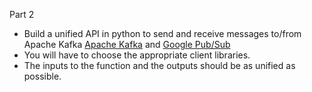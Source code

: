 
Part 2
- Build a unified API in python to send and receive messages to/from Apache Kafka [Apache Kafka](https://kafka.apache.org "Apache Kafka") and ​[Google Pub/Sub​](https://cloud.google.com/pubsub/ "Google Pub/Sub​")
- You will have to choose the appropriate client libraries.
- The inputs to the function and the outputs should be as unified as possible.